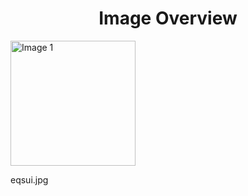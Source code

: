 <h1 style ="text-align: center;"> Image Overview </h1>
<div>
<div style="width="20%">
<img src="https://media.evkx.net/multimedia/technology/userinterface/eqsui_xst.jpg" alt="Image 1" style="width: 200px;">
<p>eqsui.jpg</p>
</div>
</div>
